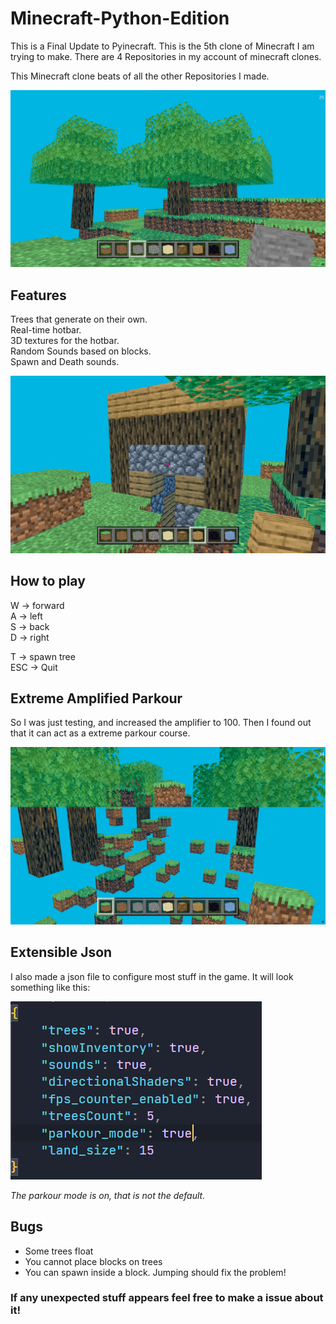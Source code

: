# Minecraft-Python-Edition

This is a Final Update to Pyinecraft.
This is the 5th clone of Minecraft I am trying to make.
There are 4 Repositories in my account of minecraft clones.

This Minecraft clone beats of all the other Repositories I made.

<img src="screenshots/overall.png"/>

## Features

Trees that generate on their own.<br>
Real-time hotbar.<br>
3D textures for the hotbar.<br>
Random Sounds based on blocks.<br>
Spawn and Death sounds.<br>

<img src="screenshots/building.png"/>

## How to play

W -> forward<br>
A -> left<br>
S -> back<br>
D -> right<br>

T -> spawn tree<br>
ESC -> Quit<br>

## Extreme Amplified Parkour

So I was just testing, and increased the amplifier to 100.
Then I found out that it can act as a extreme parkour course.

<img src="screenshots/parkour.png">

## Extensible Json

I also made a json file to configure most stuff in the game.
It will look something like this:

<img src="screenshots/json.png">

*The parkour mode is on, that is not the default.*

## Bugs

* Some trees float
* You cannot place blocks on trees
* You can spawn inside a block. Jumping should fix the problem!

### If any unexpected stuff appears feel free to make a issue about it!


